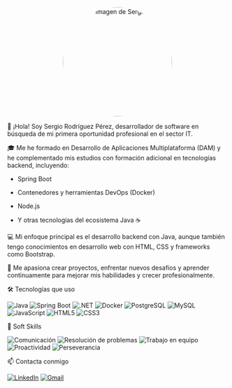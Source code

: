 <p align="center">
  <img src="https://github.com/user-attachments/assets/49f43ac1-ab5d-4658-93cb-777ccec7727b" 
       alt="Imagen de Sergio" 
       width="250" 
       style="border-radius: 50%;" />
</p>

👋 ¡Hola! Soy Sergio Rodríguez Pérez, desarrollador de software en búsqueda de mi primera oportunidad profesional en el sector IT.

🎓 Me he formado en Desarrollo de Aplicaciones Multiplataforma (DAM) y he complementado mis estudios con formación adicional en tecnologías backend, incluyendo:

- Spring Boot

- Contenedores y herramientas DevOps (Docker)

- Node.js

- Y otras tecnologías del ecosistema Java ☕

💻 Mi enfoque principal es el desarrollo backend con Java, aunque también tengo conocimientos en desarrollo web con HTML, CSS y frameworks como Bootstrap.

🚀 Me apasiona crear proyectos, enfrentar nuevos desafíos y aprender continuamente para mejorar mis habilidades y crecer profesionalmente.



🛠️ Tecnologías que uso

![Java](https://img.shields.io/badge/Java-ED8B00?style=for-the-badge&logo=java&logoColor=white)
![Spring Boot](https://img.shields.io/badge/SpringBoot-6DB33F?style=for-the-badge&logo=springboot&logoColor=white)
![.NET](https://img.shields.io/badge/.NET-512BD4?style=for-the-badge&logo=dotnet&logoColor=white)
![Docker](https://img.shields.io/badge/Docker-2496ED?style=for-the-badge&logo=docker&logoColor=white)
![PostgreSQL](https://img.shields.io/badge/PostgreSQL-316192?style=for-the-badge&logo=postgresql&logoColor=white)
![MySQL](https://img.shields.io/badge/MySQL-4479A1?style=for-the-badge&logo=mysql&logoColor=white)
![JavaScript](https://img.shields.io/badge/JavaScript-F7DF1E?style=for-the-badge&logo=javascript&logoColor=black)
![HTML5](https://img.shields.io/badge/HTML5-E34F26?style=for-the-badge&logo=html5&logoColor=white)
![CSS3](https://img.shields.io/badge/CSS3-1572B6?style=for-the-badge&logo=css3&logoColor=white)


🤝 Soft Skills

![Comunicación](https://img.shields.io/badge/Comunicación-blue?style=for-the-badge)
![Resolución de problemas](https://img.shields.io/badge/Resolución%20de%20problemas-blueviolet?style=for-the-badge)
![Trabajo en equipo](https://img.shields.io/badge/Trabajo%20en%20equipo-brightgreen?style=for-the-badge)
![Proactividad](https://img.shields.io/badge/Proactividad-orange?style=for-the-badge)
![Perseverancia](https://img.shields.io/badge/Perseverancia-red?style=for-the-badge)

📫 Contacta conmigo

[![LinkedIn](https://img.shields.io/badge/LinkedIn-Perfil-blue?style=for-the-badge&logo=linkedin)](https://www.linkedin.com/in/sergiorope/)
[![Gmail](https://img.shields.io/badge/Gmail-Enviar%20correo-red?style=for-the-badge&logo=gmail&logoColor=white)](mailto:sergio160502@gmail.com)


